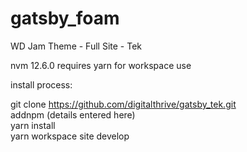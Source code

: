 # gatsby_foam
WD Jam Theme - Full Site - Tek


nvm 12.6.0
requires yarn for workspace use


install process:

git clone https://github.com/digitalthrive/gatsby_tek.git</br>
addnpm (details entered here)</br>
yarn install</br>
yarn workspace site develop</br>
